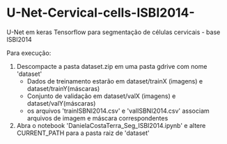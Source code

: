 # U-Net-Cervical-cells-ISBI2014-
U-Net em keras Tensorflow para segmentação de células cervicais - base ISBI2014

Para execução:
  1)  Descompacte a pasta dataset.zip em uma pasta gdrive com nome 'dataset'
      - Dados de treinamento estarão em dataset/trainX (imagens) e dataset/trainY(máscaras)
      - Conjunto de validação em dataset/valX (imagens) e dataset/valY(máscaras)
      - os arquivos 'trainISBNI2014.csv' e 'valISBNI2014.csv' associam arquivos de imagem e máscara correspondentes
  2)  Abra o notebook 'DanielaCostaTerra_Seg_ISBI2014.ipynb' e altere CURRENT_PATH para a pasta raiz de 'dataset'
  
 
  
